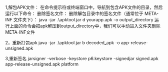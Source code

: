 1,解包APK文件： 在命令提示符或终端窗口中，导航到包含APK文件的目录，然后运行以下命令： 删除签名文件： 删除解包目录中的签名文件（通常位于 META-INF 文件夹下）：
java -jar .\apktool.jar d yourapp.apk -o output_directory
运行上面的命令会把apk解压到output_directory中，我们可以手动进入文件夹删除META-INF文件

2，重新打包apk
java -jar .\apktool.jar b decoded_apk -o app-release-unsigned.apk

3,重新签名
 jarsigner -verbose -keystore p6.keystore -signedjar signed.apk app-release-unsigned.apk platform




